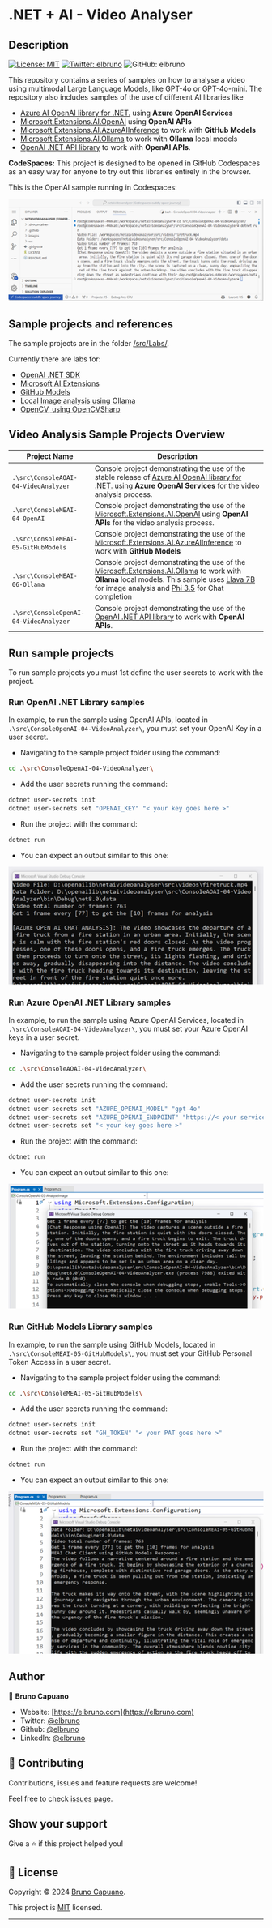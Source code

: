 # .NET + AI - Video Analyser

## Description

[![License: MIT](https://img.shields.io/badge/License-MIT-yellow.svg)](/LICENSE)
[![Twitter: elbruno](https://img.shields.io/twitter/follow/elbruno.svg?style=social)](https://twitter.com/elbruno)
![GitHub: elbruno](https://img.shields.io/github/followers/elbruno?style=social)

This repository contains a series of samples on how to analyse a video using multimodal Large Language Models, like GPT-4o or GPT-4o-mini. The repository also includes samples of the use of different AI libraries like

- [Azure AI OpenAI library for .NET.](https://www.nuget.org/packages/Azure.AI.OpenAI) using **Azure OpenAI Services**
- [Microsoft.Extensions.AI.OpenAI](https://www.nuget.org/packages/Microsoft.Extensions.AI.OpenAI) using **OpenAI APIs**
- [Microsoft.Extensions.AI.AzureAIInference](https://www.nuget.org/packages/Microsoft.Extensions.AI.AzureAIInference) to work with **GitHub Models** 
- [Microsoft.Extensions.AI.Ollama](https://www.nuget.org/packages/Microsoft.Extensions.AI.Ollama) to work with **Ollama** local models
- [OpenAI .NET API library](https://www.nuget.org/packages/OpenAI) to work with **OpenAI APIs**. 

**CodeSpaces:** This project is designed to be opened in GitHub Codespaces as an easy way for anyone to try out this libraries entirely in the browser.

This is the OpenAI sample running in Codespaces:

![This is the OpenAI sample running in Codespaces:](./images/05RunSampleCodespaces.png)

## Sample projects and references

The sample projects are in the folder [/src/Labs/](/src/Labs/). 

Currently there are labs for:

- [OpenAI .NET SDK](https://devblogs.microsoft.com/dotnet/announcing-the-stable-release-of-the-official-open-ai-library-for-dotnet/)
- [Microsoft AI Extensions](https://devblogs.microsoft.com/dotnet/introducing-microsoft-extensions-ai-preview/)
- [GitHub Models](https://devblogs.microsoft.com/dotnet/using-github-models-and-dotnet-to-build-generative-ai-apps/)
- [Local Image analysis using Ollama](https://ollama.com/blog/vision-models)
- [OpenCV, using OpenCVSharp](https://github.com/shimat/opencvsharp)

## Video Analysis Sample Projects Overview

| Project Name | Description |
|--------------|-------------|
| `.\src\ConsoleAOAI-04-VideoAnalyzer` | Console project  demonstrating the use of the stable release of [Azure AI OpenAI library for .NET.](https://www.nuget.org/packages/Azure.AI.OpenAI) using **Azure OpenAI Services** for the video analysis process.|
| `.\src\ConsoleMEAI-04-OpenAI` | Console project  demonstrating the use of the [Microsoft.Extensions.AI.OpenAI](https://www.nuget.org/packages/Microsoft.Extensions.AI.OpenAI) using **OpenAI APIs** for the video analysis process. |
| `.\src\ConsoleMEAI-05-GitHubModels` | Console project  demonstrating the use of the [Microsoft.Extensions.AI.AzureAIInference](https://www.nuget.org/packages/Microsoft.Extensions.AI.AzureAIInference) to work with **GitHub Models** |
| `.\src\ConsoleMEAI-06-Ollama` | Console project  demonstrating the use of the [Microsoft.Extensions.AI.Ollama](https://www.nuget.org/packages/Microsoft.Extensions.AI.Ollama) to work with **Ollama** local models. This sample uses [Llava 7B](https://ollama.com/library/llava) for image analysis and [Phi 3.5](https://ollama.com/library/phi3.5) for Chat completion |
| `.\src\ConsoleOpenAI-04-VideoAnalyzer` | Console project  demonstrating the use of the [OpenAI .NET API library](https://www.nuget.org/packages/OpenAI) to work with **OpenAI APIs**. |



## Run sample projects

To run sample projects you must 1st define the user secrets to work with the project. 

### Run OpenAI .NET Library samples

In example, to run the sample using OpenAI APIs, located in `.\src\ConsoleOpenAI-04-VideoAnalyzer\`, you must set your OpenAI Key in a user secret.

- Navigating to the sample project folder using the command:

```bash
cd .\src\ConsoleOpenAI-04-VideoAnalyzer\
```

- Add the user secrets running the command:

```bash
dotnet user-secrets init
dotnet user-secrets set "OPENAI_KEY" "< your key goes here >"
```

- Run the project with the command:

```bash
dotnet run
```

- You can expect an output similar to this one:

![Run Sample using Azure OpenAI .NET library](./images/10AOAIRunSample.png)

### Run Azure OpenAI .NET Library samples

In example, to run the sample using Azure OpenAI Services, located in `.\src\ConsoleAOAI-04-VideoAnalyzer\`, you must set your Azure OpenAI keys in a user secret.

- Navigating to the sample project folder using the command:

```bash
cd .\src\ConsoleAOAI-04-VideoAnalyzer\
```

- Add the user secrets running the command:

```bash
dotnet user-secrets init
dotnet user-secrets set "AZURE_OPENAI_MODEL" "gpt-4o"
dotnet user-secrets set "AZURE_OPENAI_ENDPOINT" "https://< your service endpoint >.openai.azure.com/"
dotnet user-secrets set "< your key goes here >" 
```

- Run the project with the command:

```bash
dotnet run
```

- You can expect an output similar to this one:

![Run Sample using OpenAI .NET Library](./images/20OpenAIRunSample.png)

### Run GitHub Models Library samples

In example, to run the sample using GitHub Models, located in `.\src\ConsoleMEAI-05-GitHubModels\`, you must set your GitHub Personal Token Access in a user secret.

- Navigating to the sample project folder using the command:

```bash
cd .\src\ConsoleMEAI-05-GitHubModels\
```

- Add the user secrets running the command:

```bash
dotnet user-secrets init
dotnet user-secrets set "GH_TOKEN" "< your PAT goes here >" 
```

- Run the project with the command:

```bash
dotnet run
```

- You can expect an output similar to this one:

![Run Sample using MEAI and GitHub Models](./images/15GHModelsRunSample.png)

## Author

👤 **Bruno Capuano**

- Website: [https://elbruno.com](https://elbruno.com)
- Twitter: [@elbruno](https://twitter.com/elbruno)
- Github: [@elbruno](https://github.com/elbruno)
- LinkedIn: [@elbruno](https://linkedin.com/in/elbruno)

## 🤝 Contributing

Contributions, issues and feature requests are welcome!

Feel free to check [issues page](//issues).

## Show your support

Give a ⭐️ if this project helped you!

## 📝 License

Copyright &copy; 2024 [Bruno Capuano](https://github.com/elbruno).

This project is [MIT](/LICENSE) licensed.

***
